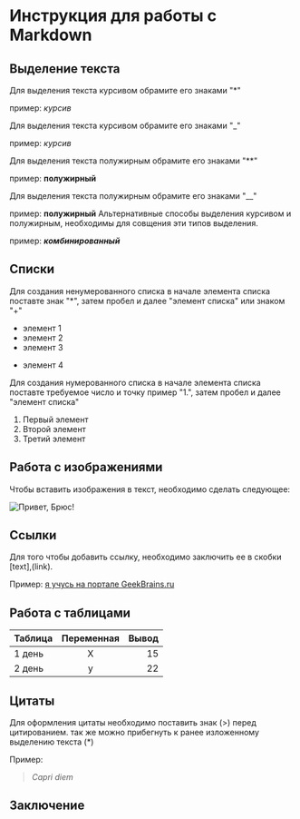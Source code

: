 # Инструкция для работы с Markdown

## Выделение текста 
Для выделения текста курсивом обрамите его знаками "*"

пример: *курсив*

Для выделения текста курсивом обрамите его знаками "_"

пример: _курсив_

Для выделения текста полужирным обрамите его знаками "**"

пример: **полужирный**

Для выделения текста полужирным обрамите его знаками "__"

пример: __полужирный__
Альтернативные способы выделения курсивом и полужирным, необходимы для совщения эти типов выделения.

пример: __*комбинированный*__

## Списки

Для создания ненумерованного списка в начале элемента списка поставте знак "*", затем пробел и далее "элемент списка" или знаком "+" 

* элемент 1
* элемент 2
* элемент 3
+ элемент 4

Для создания нумерованного списка в начале элемента списка поставте требуемое число и точку пример "1.", затем пробел и далее "элемент списка" 

1. Первый элемент 
2. Второй элемент 
3. Третий элемент


## Работа с изображениями 

Чтобы вставить изображения в текст, необходимо сделать следующее: 

 ![Привет, Брюс!](image.jpg)

## Ссылки

Для того чтобы добавить ссылку, необходимо заключить ее в скобки [text],(link).

Пример: [я учусь на портале GeekBrains.ru](https://gb.ru)

## Работа с таблицами
| Таблица |  Переменная  |Вывод
|---------|:------------:|-----:
|1 день | X | 15|
|2 день | y |22|


## Цитаты 
Для оформления цитаты необходимо поставить знак (>) перед цитированием. так же можно прибегнуть к ранее изложенному выделению текста (*)

Пример: 
> *Capri diem* 

## Заключение

